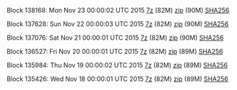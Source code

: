 Block 138168: Mon Nov 23 00:00:02 UTC 2015 [7z](https://transfer.sh/10cTeu/bootstrap.dat.20151123.7z) (82M) [zip](https://transfer.sh/81PSG/bootstrap.dat.20151123.zip) (90M) [SHA256](https://transfer.sh/59KJH/sha256.txt)

Block 137628: Sun Nov 22 00:00:03 UTC 2015 [7z](https://transfer.sh/loZym/bootstrap.dat.20151122.7z) (82M) [zip](https://transfer.sh/S2GVA/bootstrap.dat.20151122.zip) (90M) [SHA256](https://transfer.sh/AlJSF/sha256.txt)

Block 137076: Sat Nov 21 00:00:01 UTC 2015 [7z](https://transfer.sh/1ckTwL/bootstrap.dat.20151121.7z) (82M) [zip](https://transfer.sh/SlvTf/bootstrap.dat.20151121.zip) (90M) [SHA256](https://transfer.sh/16eF6k/sha256.txt)

Block 136527: Fri Nov 20 00:00:01 UTC 2015 [7z](https://transfer.sh/lsX4S/bootstrap.dat.20151120.7z) (82M) [zip](https://transfer.sh/q4xpU/bootstrap.dat.20151120.zip) (89M) [SHA256](https://transfer.sh/K11qM/sha256.txt)

Block 135984: Thu Nov 19 00:00:02 UTC 2015 [7z](https://transfer.sh/QITdG/bootstrap.dat.20151119.7z) (82M) [zip](https://transfer.sh/51GGm/bootstrap.dat.20151119.zip) (89M) [SHA256](https://transfer.sh/mH8wy/sha256.txt)

Block 135426: Wed Nov 18 00:00:01 UTC 2015 [7z](https://transfer.sh/KRR86/bootstrap.dat.20151118.7z) (82M) [zip](https://transfer.sh/Baf1w/bootstrap.dat.20151118.zip) (89M) [SHA256](https://transfer.sh/PCsFT/sha256.txt)
